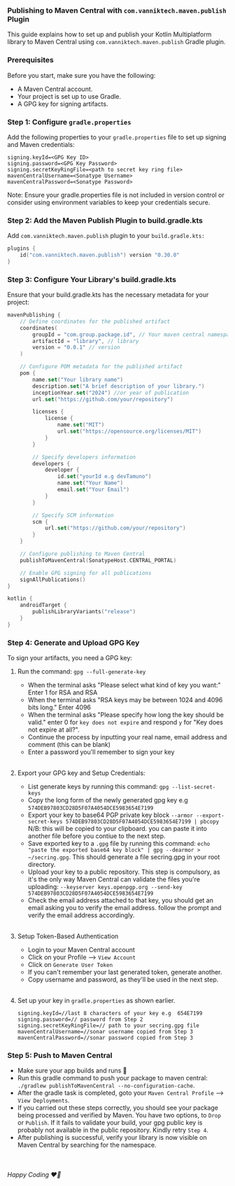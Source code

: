 ### Publishing to Maven Central with `com.vanniktech.maven.publish` Plugin

This guide explains how to set up and publish your Kotlin Multiplatform library to Maven Central using
`com.vanniktech.maven.publish` Gradle plugin.

### Prerequisites

Before you start, make sure you have the following:

- A Maven Central account.
- Your project is set up to use Gradle.
- A GPG key for signing artifacts.

### Step 1: Configure `gradle.properties`

Add the following properties to your `gradle.properties` file to set up signing and Maven credentials:

```properties
signing.keyId=<GPG Key ID>
signing.password=<GPG Key Password>
signing.secretKeyRingFile=<path to secret key ring file>
mavenCentralUsername=<Sonatype Username>
mavenCentralPassword=<Sonatype Password>
```

Note: Ensure your gradle.properties file is not included in version control or consider using environment variables to
keep your credentials secure.

### Step 2: Add the Maven Publish Plugin to build.gradle.kts

Add `com.vanniktech.maven.publish` plugin to your `build.gradle.kts:`

```kotlin
plugins {
    id("com.vanniktech.maven.publish") version "0.30.0"
}
```

### Step 3: Configure Your Library's build.gradle.kts

Ensure that your build.gradle.kts has the necessary metadata for your project:

```kotlin
mavenPublishing {
    // Define coordinates for the published artifact
    coordinates(
        groupId = "com.group.package.id", // Your maven central namespace e.g io.github.dalafiarisamuel
        artifactId = "library", // library
        version = "0.0.1" // version
    )

    // Configure POM metadata for the published artifact
    pom {
        name.set("Your library name")
        description.set("A brief description of your library.")
        inceptionYear.set("2024") //or year of publication
        url.set("https://github.com/your/repository")

        licenses {
            license {
                name.set("MIT")
                url.set("https://opensource.org/licenses/MIT")
            }
        }

        // Specify developers information
        developers {
            developer {
                id.set("yourId e.g devTamuno")
                name.set("Your Name")
                email.set("Your Email")
            }
        }

        // Specify SCM information
        scm {
            url.set("https://github.com/your/repository")
        }
    }

    // Configure publishing to Maven Central
    publishToMavenCentral(SonatypeHost.CENTRAL_PORTAL)

    // Enable GPG signing for all publications
    signAllPublications()
}

kotlin {
    androidTarget {
        publishLibraryVariants("release")
    }
}

```

### Step 4: Generate and Upload GPG Key

To sign your artifacts, you need a GPG key:

1. Run the command: ```gpg --full-generate-key```
    - When the terminal asks "Please select what kind of key you want:" Enter 1 for RSA and RSA
    - When the terminal asks "RSA keys may be between 1024 and 4096 bits long." Enter 4096
    - When the terminal asks "Please specify how long the key should be valid." enter 0 for `key does not expire` and
      respond `y` for "Key does not expire at all?".
    - Continue the process by inputting your real name, email address and comment (this can be blank)
    - Enter a password you'll remember to sign your key

    <br>

2. Export your GPG key and Setup Credentials:
    - List generate keys by running this command: ```gpg --list-secret-keys```
    - Copy the long form of the newly generated gpg key e.g `574DEB97803CD28D5F07A4054DCE5983654E7199`
    - Export your key to base64 PGP private key block
      `--armor --export-secret-keys 574DEB97803CD28D5F07A4054DCE5983654E7199 | pbcopy` N/B: this will be copied to your
      clipboard. you can paste it into another file before you contiue to the next step.
    - Save exported key to a `.gpg` file by running this command:
      ```echo "paste the exported base64 key block" | gpg --dearmor > ~/secring.gpg```. This should generate a file
      secring.gpg in your root directory.
    - Upload your key to a public repository. This step is compulsory, as it's the only way Maven Central can validate
      the files you're uploading: ```--keyserver keys.openpgp.org --send-key 574DEB97803CD28D5F07A4054DCE5983654E7199```
    - Check the email address attached to that key, you should get an email asking you to verify the email address.
      follow the prompt and verify the email address accordingly.

    <br>

3. Setup Token-Based Authentication
   * Login to your Maven Central account
   * Click on your Profile --> `View Account`
   * Click on `Generate User Token`
   * If you can't remember your last generated token, generate another.
   * Copy username and password, as they'll be used in the next step.

    <br>

4. Set up your key in `gradle.properties` as shown earlier.
    ```properties
    signing.keyId=//last 8 characters of your key e.g  654E7199
    signing.password=// password from Step 2
    signing.secretKeyRingFile=// path to your secring.gpg file
    mavenCentralUsername=//sonar username copied from Step 3
    mavenCentralPassword=//sonar password copied from Step 3
   ```


### Step 5: Push to Maven Central
- Make sure your app builds and runs 👀
- Run this gradle command to push your package to maven central:
      ```./gradlew publishToMavenCentral --no-configuration-cache```.
- After the gradle task is completed, goto your `Maven Central Profile` --> `View Deployments`.
- If you carried out these steps correctly, you should see your package being processed and verified by Maven. You have
   two options, to `Drop` or `Publish`. If it fails to validate your build, your gpg public key is probably not
      available in the public repository. Kindly retry `Step 4`.
- After publishing is successful, verify your library is now visible on Maven Central by searching for the namespace.


<br>

###### Happy Coding ❤️🚀
